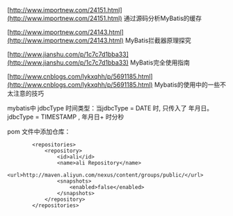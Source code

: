 [http://www.importnew.com/24151.html](http://www.importnew.com/24151.html)   通过源码分析MyBatis的缓存

[http://www.importnew.com/24143.html](http://www.importnew.com/24143.html)   MyBatis拦截器原理探究

[http://www.jianshu.com/p/1c7c7d1bba33](http://www.jianshu.com/p/1c7c7d1bba33)   MyBatis完全使用指南

[http://www.cnblogs.com/lykxqhh/p/5691185.html](http://www.cnblogs.com/lykxqhh/p/5691185.html)   Mybatis的使用中的一些不太注意的技巧

mybatis中 jdbcType 时间类型：当jdbcType = DATE 时, 只传入了 年月日。jdbcType = TIMESTAMP ,  年月日+ 时分秒

pom 文件中添加仓库：

```
        <repositories>
            <repository>
                <id>ali</id>
                <name>ali Repository</name>
                <url>http://maven.aliyun.com/nexus/content/groups/public/</url>
                <snapshots>
                    <enabled>false</enabled>
                </snapshots>
            </repository>
        </repositories>
```



